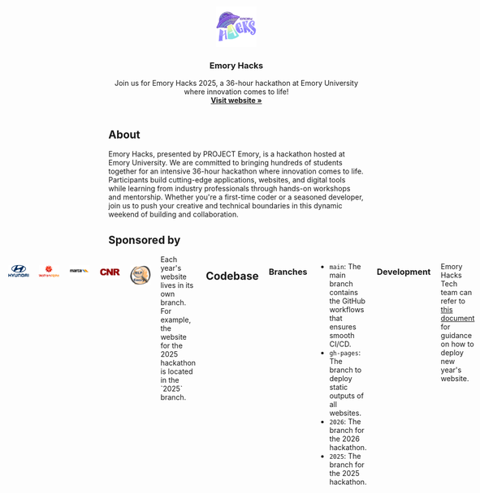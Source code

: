 <div align="center">
  <a href="https://www.emoryhacks.com/">
    <img src="/assets/images/logo.webp" alt="Logo" width="80" height="80">
  </a>

  <h3 align="center">Emory Hacks</h3>

  <p align="center">
    Join us for Emory Hacks 2025, a 36-hour hackathon at Emory University where innovation comes to life!
    <br />
    <a href="https://www.emoryhacks.com/"><strong>Visit website »</strong></a>
    <br />
    <br />
  </p>
</div>

## About

Emory Hacks, presented by PROJECT Emory, is a hackathon hosted at
Emory University. We are committed to bringing hundreds of students
together for an intensive 36-hour hackathon where innovation comes
to life. Participants build cutting-edge applications, websites, and
digital tools while learning from industry professionals through
hands-on workshops and mentorship. Whether you&apos;re a first-time
coder or a seasoned developer, join us to push your creative and
technical boundaries in this dynamic weekend of building and
collaboration.

## Sponsored by

<div style="display: flex; justify-content: center; gap: 20px;">
  <a href="https://www.hyundaiusa.com/us/en" target="_blank" rel="noopener noreferrer">
    <img src="/assets/images/sponsors/hyundai.webp" alt="Hyundai" width="120" style="margin: 20px;" />
  </a>
  <a href="https://www.wolframalpha.com/" target="_blank" rel="noopener noreferrer">
    <img src="/assets/images/sponsors/wolframalpha.webp" alt="WolframAlpha" width="120" style="margin: 20px;" />
  </a>
  <a href="https://www.itsmarta.com/" target="_blank" rel="noopener noreferrer">
    <img src="/assets/images/sponsors/marta.webp" alt="Marta" width="120" style="margin: 20px;" />
  </a>
  <a href="https://cnrit.com/" target="_blank" rel="noopener noreferrer">
    <img src="/assets/images/sponsors/cnr.webp" alt="CNR" width="120" style="margin: 20px;" />
  </a>
  <a href="https://www.emorynlp.org/" target="_blank" rel="noopener noreferrer">
    <img src="/assets/images/sponsors/emorynlp.webp" alt="EmoryNLP" width="120" style="margin: 20px;" />
  </a>
</p>
Each year's website lives in its own branch. For example, the website for the 2025 hackathon is located in the `2025` branch.

## Codebase

### Branches

  - `main`: The main branch contains the GitHub workflows that ensures smooth CI/CD.
  - `gh-pages`: The branch to deploy static outputs of all websites.
  - `2026`: The branch for the 2026 hackathon.
  - `2025`: The branch for the 2025 hackathon.

### Development

Emory Hacks Tech team can refer to [this document](https://github.com/project-emory/emory-hacks/blob/main/docs/deployment.md) for guidance on how to deploy new year's website.
